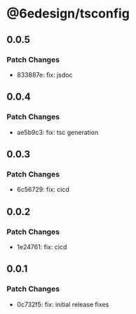 # @6edesign/tsconfig

## 0.0.5

### Patch Changes

- 833887e: fix: jsdoc

## 0.0.4

### Patch Changes

- ae5b9c3: fix: tsc generation

## 0.0.3

### Patch Changes

- 6c56729: fix: cicd

## 0.0.2

### Patch Changes

- 1e24761: fix: cicd

## 0.0.1

### Patch Changes

- 0c732f5: fix: initial release fixes
